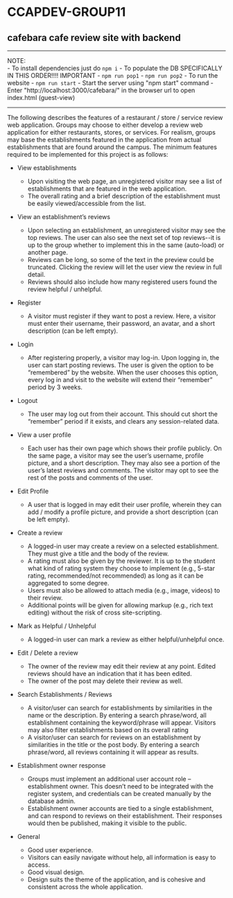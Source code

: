 # CCAPDEV-GROUP11
## cafebara cafe review site with backend

-----------------------------------------------------------------------
NOTE:   
    - To install dependencies just do `npm i`
    - To populate the DB SPECIFICALLY IN THIS ORDER!!!! IMPORTANT
      - `npm run pop1`
      - `npm run pop2`
    - To run the website
      - `npm run start`
      - Start the server using "npm start" command
      - Enter "http://localhost:3000/cafebara/" in the browser url to open index.html (guest-view)

-----------------------------------------------------------------------

The following describes the features of a restaurant / store / service review web application. Groups may choose to either develop a review web application for either restaurants, stores, or services. For realism, groups may base the establishments featured in the application from actual establishments that are found around the campus. The minimum features required to be implemented for this project is as follows:
- View establishments
  - Upon visiting the web page, an unregistered visitor may see a list of establishments that are featured in the web application.
  - The overall rating and a brief description of the establishment must be easily viewed/accessible from the list.
  
- View an establishment’s reviews
  - Upon selecting an establishment, an unregistered visitor may see the top reviews. The user can also see the next set of top reviews--it is up to the group whether to implement this in the same (auto-load) or another page.
  - Reviews can be long, so some of the text in the preview could be truncated. Clicking the review will let the user view the review in full detail.
  - Reviews should also include how many registered users found the review helpful / unhelpful.
- Register
  - A visitor must register if they want to post a review. Here, a visitor must
enter their username, their password, an avatar, and a short description
(can be left empty).
- Login
  - After registering properly, a visitor may log-in. Upon logging in, the user
can start posting reviews. The user is given the option to be “remembered” by the website. When the user chooses this option, every log in and visit to the website will extend their “remember” period by 3 weeks.
- Logout
  - The user may log out from their account. This should cut short the
“remember” period if it exists, and clears any session-related data.
- View a user profile
  - Each user has their own page which shows their profile publicly. On the
same page, a visitor may see the user’s username, profile picture, and a short description. They may also see a portion of the user’s latest reviews and comments. The visitor may opt to see the rest of the posts and comments of the user.
- Edit Profile
  - A user that is logged in may edit their user profile, wherein they can add / modify a profile picture, and provide a short description (can be left
empty).
- Create a review
  - A logged-in user may create a review on a selected establishment. They
must give a title and the body of the review.
  - A rating must also be given by the reviewer. It is up to the student what
kind of rating system they choose to implement (e.g., 5-star rating, recommended/not recommended) as long as it can be aggregated to some degree.
  - Users must also be allowed to attach media (e.g., image, videos) to their review.
  - Additional points will be given for allowing markup (e.g., rich text editing) without the risk of cross site-scripting.
- Mark as Helpful / Unhelpful
  - A logged-in user can mark a review as either helpful/unhelpful once.
- Edit / Delete a review
  - The owner of the review may edit their review at any point. Edited reviews should have an indication that it has been edited.
  - The owner of the post may delete their review as well.
- Search Establishments / Reviews
  - A visitor/user can search for establishments by similarities in the name
or the description. By entering a search phrase/word, all establishment containing the keyword/phrase will appear. Visitors may also filter establishments based on its overall rating
  - A visitor/user can search for reviews on an establishment by similarities in the title or the post body. By entering a search phrase/word, all reviews containing it will appear as results.
- Establishment owner response
  - Groups must implement an additional user account role – establishment
owner. This doesn’t need to be integrated with the register system, and
credentials can be created manually by the database admin.
  - Establishment owner accounts are tied to a single establishment, and can respond to reviews on their establishment. Their responses would then be
published, making it visible to the public.
- General
  - Good user experience.
  - Visitors can easily navigate without help, all information is easy to access.
  - Good visual design.
  - Design suits the theme of the application, and is cohesive and consistent across the whole application.

    
